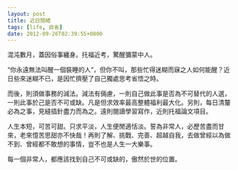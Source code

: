 ```yaml
---
layout: post
title: 近日閒緒
tags: [life, 自省]
date: 2012-09-26T02:39:55+0800
---
```


混沌數月，蓋因俗事纏身。托福近考，驚醒彌蒙中人。

“你永遠無法叫醒一個裝睡的人”，但你不叫，那些忙得迷糊而寐之人如何能醒？近日些來迷糊不已，是因忙擠壓了自己獨處思考省悟之時。

而後，則須做事務的減法。減法有倆慮，一則自己做此事是否為不可替代的人選，一則此事於己是否不可或缺。凡是但求效率最高整體福利最大化。另則，每日清釐必為之事，見縫插針盡力而為之。遠則閱讀學習寫作，近則托福論文項目。

人生本短，可苦可甜。只求平淡，人生便閒適恬淡。誓為非常人，必歷苦盡而甘來，老來憶苦思甜亦不快哉！再則了解、挑戰、完善、超越自我，去做曾經以為做不到、曾經都不敢想的事情，豈不也是人生一大樂事。

每一個非常人，都應該找到自己不可或缺的，傲然於世的位置。